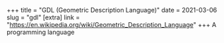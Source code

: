 +++
title = "GDL (Geometric Description Language)"
date = 2021-03-06
slug = "gdl"
[extra]
link = "https://en.wikipedia.org/wiki/Geometric_Description_Language"
+++
A programming language

